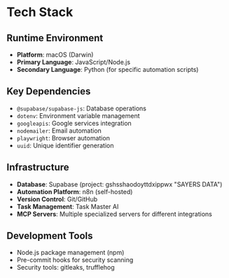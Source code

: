 # Tech Stack

## Runtime Environment
- **Platform**: macOS (Darwin)
- **Primary Language**: JavaScript/Node.js
- **Secondary Language**: Python (for specific automation scripts)

## Key Dependencies
- `@supabase/supabase-js`: Database operations
- `dotenv`: Environment variable management
- `googleapis`: Google services integration
- `nodemailer`: Email automation
- `playwright`: Browser automation
- `uuid`: Unique identifier generation

## Infrastructure
- **Database**: Supabase (project: gshsshaodoyttdxippwx "SAYERS DATA")
- **Automation Platform**: n8n (self-hosted)
- **Version Control**: Git/GitHub
- **Task Management**: Task Master AI
- **MCP Servers**: Multiple specialized servers for different integrations

## Development Tools
- Node.js package management (npm)
- Pre-commit hooks for security scanning
- Security tools: gitleaks, trufflehog
